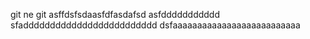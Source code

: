git ne git
asffdsfsdaasfdfasdafsd
asfddddddddddd
sfaddddddddddddddddddddddddd
dsfaaaaaaaaaaaaaaaaaaaaaaaaaa